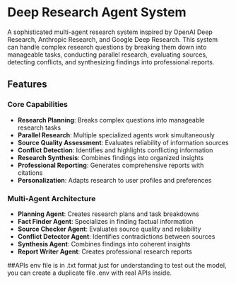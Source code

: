 # Deep Research Agent System

A sophisticated multi-agent research system inspired by OpenAI Deep Research, Anthropic Research, and Google Deep Research. This system can handle complex research questions by breaking them down into manageable tasks, conducting parallel research, evaluating sources, detecting conflicts, and synthesizing findings into professional reports.

## Features

### Core Capabilities
- **Research Planning**: Breaks complex questions into manageable research tasks
- **Parallel Research**: Multiple specialized agents work simultaneously
- **Source Quality Assessment**: Evaluates reliability of information sources
- **Conflict Detection**: Identifies and highlights conflicting information
- **Research Synthesis**: Combines findings into organized insights
- **Professional Reporting**: Generates comprehensive reports with citations
- **Personalization**: Adapts research to user profiles and preferences

### Multi-Agent Architecture
- **Planning Agent**: Creates research plans and task breakdowns
- **Fact Finder Agent**: Specializes in finding factual information
- **Source Checker Agent**: Evaluates source quality and reliability
- **Conflict Detector Agent**: Identifies contradictions between sources
- **Synthesis Agent**: Combines findings into coherent insights
- **Report Writer Agent**: Creates professional research reports

##APIs
env file is in .txt format just for understanding to test out the model, you can create a duplicate file .env with real APIs inside. 
